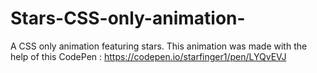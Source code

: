 # Stars-CSS-only-animation-
A CSS only animation featuring stars.
This animation was made with the help of this CodePen : https://codepen.io/starfinger1/pen/LYQvEVJ

